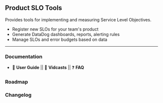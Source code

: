 ## Product SLO Tools

Provides tools for implementing and measuring Service Level Objectives.

- Register new SLOs for your team's product
- Generate DataDog dashboards, reports, alerting rules
- Manage SLOs and error budgets based on data

---
### Documentation

- :link: **User Guide** || 📼 **Vidcasts** || :question: **FAQ**

### Roadmap

### Changelog
